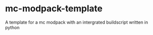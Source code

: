 # mc-modpack-template
A template for a mc modpack with an intergrated buildscript written in python
